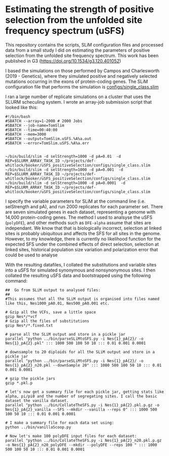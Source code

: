 # Estimating the strength of positive selection from the unfolded site frequency spectrum (uSFS)

This repository contains the scripts, SLiM configuration files and processed data from a small study I did on estimating the parameters of positive selection from the unfolded site frequency spectrum. This work has been published in G3 (https://doi.org/10.1534/g3.120.401052)

I based the simulations on those performed by Campos and Charlesworth (2019 - Genetics), where they simulated positive and negatively selected mutations occurring in the exons of protein-coding genes. The SLiM configuration file that performs the simulation is [configs/single_class.slim](here)

I ran a large number of replicate simulations on a cluster that uses the SLURM scheculing system. I wrote an array-job submission script that looked like this:

```
#!/bin/bash
#SBATCH --array=1-2000 # 2000 Jobs
#SBATCH --job-name=TomSlim
#SBATCH --time=00:40:00
#SBATCH --mem=3000
#SBATCH --output=TomSlim.uSFS.%A%a.out
#SBATCH --error=TomSlim.uSFS.%A%a.err


~/bin/build/slim -d selStrength=1000 -d pA=0.01  -d REP=$SLURM_ARRAY_TASK_ID ~/projects/def-whitlock/booker/uSFS_positiveSelection/configs/single_class.slim
~/bin/build/slim -d selStrength=1000 -d pA=0.001  -d REP=$SLURM_ARRAY_TASK_ID ~/projects/def-whitlock/booker/uSFS_positiveSelection/configs/single_class.slim
~/bin/build/slim -d selStrength=1000 -d pA=0.0001  -d REP=$SLURM_ARRAY_TASK_ID ~/projects/def-whitlock/booker/uSFS_positiveSelection/configs/single_class.slim
```
I specify the variable parameters for SLiM at the command line (i.e. selStrength and pA), and run 2000 replicates for each parameter set. There are seven simulated genes in each dataset, representing a genome with 14,000 protein-coding genes. The method I used to analsyse the uSFS (```polyDFE```), and other methods such as ```DFE-alpha``` assume that sites are independant. We know that that is biologically incorrect, selection at linked sites is probably ubiquitous and affects the SFS for all sites in the genome. However, to my knowledge, there is currently no likelihood function for the expected SFS under the combined effects of direct selection, selection at linked sites, historical population size variation and polarization error that could be used to analyse  

With the resulting datafiles, I collated the substitutions and variable sites into a uSFS for simulated synonymous and nonsynonymous sites. I then collated the resulting uSFS data and bootstrapped using the following command:

```
##	Go from SLiM output to analysed files:
##
#This assumes that all the SLiM output is organised into files named like this, Nes1000_pA0.01, Nes500_pA0.001 etc. 

# Gzip all the VCFs, save a little space
gzip Nes*/*vcf 
# Gzip all the files of substitutions
gzip Nes*/*.fixed.txt 

# parse all the SLiM output and store in a pickle jar
parallel "python ../bin/parseSLiMtoSFS.py -i Nes{1}_pA{2}/ -o Nes{1}_pA{2}.pkl" ::: 1000 500 100 50 10 ::: 0.01 0.001 0.0001

# downsample to 20 diploids for all the SLiM output and store in a pickle jar
parallel "python ../bin/parseSLiMtoSFS.py -i Nes{1}_pA{2}/ -o Nes{1}_pA{2}_n20.pkl --downSample 20" ::: 1000 500 100 50 10 ::: 0.01 0.001 0.0001

# gzip the pickle jars
gzip *.pkl.p

# let's now get a summary file for each pickle jar, getting stats like alpha, pi/pi0 and the number of segregating sites. I call the basic dataset the vanilla dataset.
parallel "python ../bin/CollateTheSFS.py -i Nes{1}_pA{2}.pkl.p.gz -o Nes{1}_pA{2}_vanilla --SFS --mkdir --vanilla --reps 0" ::: 1000 500 100 50 10 ::: 0.01 0.001 0.0001

# I make a summary file for each data set using:
python ../bin/vanillaScoop.py

# Now let's make 100 polyDFE input files for each dataset:
parallel "python ../bin/CollateTheSFS.py -i Nes{1}_pA{2}_n20.pkl.p.gz -o Nes{1}_pA{2}_n20_polyDFE --mkdir --polyDFE --reps 100 " ::: 1000 500 100 50 10 ::: 0.01 0.001 0.0001

```


